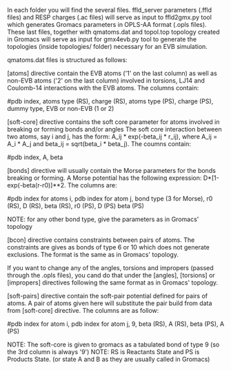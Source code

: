In each folder you will find the several files. ffld_server parameters (.ffld files) and RESP
charges (.ac files) will serve as input to ffld2gmx.py tool which generates Gromacs parameters
in OPLS-AA format (.opls files). These last files, together with qmatoms.dat and topol.top
topology created in Gromacs will serve as input for gmx4evb.py tool to generate the topologies
(inside topologies/ folder) necessary for an EVB simulation.

qmatoms.dat files is structured as follows:

[atoms] directive contain the EVB atoms ('1' on the last column) as well as non-EVB atoms ('2'
on the last column) involved in torsions, LJ14 and Coulomb-14 interactions with the EVB atoms.
The columns contain:

#pdb index, atoms type (RS), charge (RS), atoms type (PS), charge (PS), dummy type, EVB or non-EVB (1 or 2)

[soft-core] directive contains the soft core parameter for atoms involved in breaking or forming bonds and/or angles
The soft core interaction between two atoms, say i and j, has the form: A_ij * exp(-beta_ij * r_ij), 
where A_ij = A_i * A_j and beta_ij = sqrt(beta_i * beta_j). The coumns contain:

#pdb index, A, beta

[bonds] directive will usually contain the Morse parameters for the bonds breaking or forming.
A Morse potential has the following expression: D*[1-exp(-beta(r-r0)]**2.
The columns are:

#pdb index for atoms i, pdb index for atom j, bond type (3 for Morse), r0 (RS), D (RS), beta (RS), r0 (PS), D (PS) beta (PS)

NOTE: for any other bond type, give the parameters as in Gromacs' topology

[bcon] directive contains constraints between pairs of atoms. The constraints are gives as bonds of type 6 or 10
which does not generate exclusions. The format is the same as in Gromacs' topology.

If you want to change any of the angles, torsions and impropers (passed through the .opls files), you
cand do that under the [angles], [torsions] or [impropers] directives following the same format as in Gromacs' topology.

[soft-pairs] directive contain the soft-pair potential defined for pairs of atoms. A pair of atoms given here will substitute
the pair build from data from [soft-core] directive. The columns are as follow:

#pdb index for atom i, pdb index for atom j, 9, beta (RS), A (RS), beta (PS), A (PS)

NOTE: The soft-core is given to gromacs as a tabulated bond of type 9 (so the 3rd column is always '9')
NOTE: RS is Reactants State and PS is Products State. (or state A and B as they are usually called in Gromacs)




